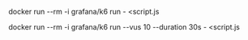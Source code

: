 docker run --rm -i grafana/k6 run - <script.js

docker run --rm -i grafana/k6 run --vus 10 --duration 30s - <script.js